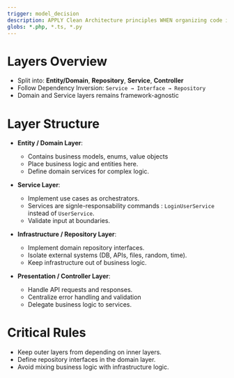 ```yaml
---
trigger: model_decision
description: APPLY Clean Architecture principles WHEN organizing code in backend
globs: *.php, *.ts, *.py
---
```


# Layers Overview

- Split into: **Entity/Domain**, **Repository**, **Service**, **Controller**
- Follow Dependency Inversion: `Service → Interface → Repository`
- Domain and Service layers remains framework-agnostic

# Layer Structure

- **Entity / Domain Layer**:
  - Contains business models, enums, value objects
  - Place business logic and entities here.
  - Define domain services for complex logic.

- **Service Layer**:
  - Implement use cases as orchestrators.
  - Services are signle-responsability commands : `LoginUserService` instead of `UserService`.
  - Validate input at boundaries.

- **Infrastructure / Repository Layer**:
  - Implement domain repository interfaces.
  - Isolate external systems (DB, APIs, files, random, time).
  - Keep infrastructure out of business logic.

- **Presentation / Controller Layer**:
  - Handle API requests and responses.
  - Centralize error handling and validation
  - Delegate business logic to services.

# Critical Rules

- Keep outer layers from depending on inner layers.
- Define repository interfaces in the domain layer.
- Avoid mixing business logic with infrastructure logic.